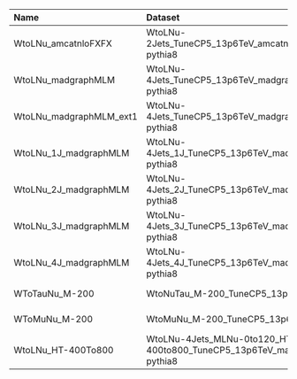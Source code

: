 | Name                    | Dataset                                                                  | 23wm Request                  | 23wm Status                            | 23BPixwm Request                  | 23BPixwm Status                        |
|:------------------------|:-------------------------------------------------------------------------|:------------------------------|:---------------------------------------|:----------------------------------|:---------------------------------------|
| WtoLNu_amcatnloFXFX     | WtoLNu-2Jets_TuneCP5_13p6TeV_amcatnloFXFX-pythia8                        | NONE                          | $${\color{red}\textbf{MISSING}}$$      | NONE                              | $${\color{red}\textbf{MISSING}}$$      |
| WtoLNu_madgraphMLM      | WtoLNu-4Jets_TuneCP5_13p6TeV_madgraphMLM-pythia8                         | GEN-Run3Summer23wmLHEGS-00317 | $${\color{green}\textbf{DONE}}$$       | GEN-Run3Summer23BPixwmLHEGS-00312 | $${\color{green}\textbf{DONE}}$$       |
| WtoLNu_madgraphMLM_ext1 | WtoLNu-4Jets_TuneCP5_13p6TeV_madgraphMLM-pythia8                         | GEN-Run3Summer23wmLHEGS-00317 | $${\color{green}\textbf{DONE}}$$       | GEN-Run3Summer23BPixwmLHEGS-00312 | $${\color{green}\textbf{DONE}}$$       |
| WtoLNu_1J_madgraphMLM   | WtoLNu-4Jets_1J_TuneCP5_13p6TeV_madgraphMLM-pythia8                      | GEN-Run3Summer23wmLHEGS-00318 | $${\color{orange}\textbf{SUBMITTED}}$$ | GEN-Run3Summer23BPixwmLHEGS-00313 | $${\color{orange}\textbf{SUBMITTED}}$$ |
| WtoLNu_2J_madgraphMLM   | WtoLNu-4Jets_2J_TuneCP5_13p6TeV_madgraphMLM-pythia8                      | GEN-Run3Summer23wmLHEGS-00319 | $${\color{green}\textbf{DONE}}$$       | GEN-Run3Summer23BPixwmLHEGS-00314 | $${\color{green}\textbf{DONE}}$$       |
| WtoLNu_3J_madgraphMLM   | WtoLNu-4Jets_3J_TuneCP5_13p6TeV_madgraphMLM-pythia8                      | GEN-Run3Summer23wmLHEGS-00320 | $${\color{green}\textbf{DONE}}$$       | GEN-Run3Summer23BPixwmLHEGS-00315 | $${\color{orange}\textbf{SUBMITTED}}$$ |
| WtoLNu_4J_madgraphMLM   | WtoLNu-4Jets_4J_TuneCP5_13p6TeV_madgraphMLM-pythia8                      | GEN-Run3Summer23wmLHEGS-00321 | $${\color{green}\textbf{DONE}}$$       | GEN-Run3Summer23BPixwmLHEGS-00316 | $${\color{green}\textbf{DONE}}$$       |
| WToTauNu_M-200          | WtoNuTau_M-200_TuneCP5_13p6TeV_pythia8                                   | TAU-Run3Summer23GS-00011      | $${\color{green}\textbf{DONE}}$$       | TAU-Run3Summer23BPixGS-00011      | $${\color{green}\textbf{DONE}}$$       |
| WToMuNu_M-200           | WtoMuNu_M-200_TuneCP5_13p6TeV_pythia8                                    | TAU-Run3Summer23GS-00010      | $${\color{green}\textbf{DONE}}$$       | TAU-Run3Summer23BPixGS-00010      | $${\color{green}\textbf{DONE}}$$       |
| WtoLNu_HT-400To800      | WtoLNu-4Jets_MLNu-0to120_HT-400to800_TuneCP5_13p6TeV_madgraphMLM-pythia8 | GEN-Run3Summer23wmLHEGS-00297 | $${\color{green}\textbf{DONE}}$$       | GEN-Run3Summer23BPixwmLHEGS-00292 | $${\color{green}\textbf{DONE}}$$       |